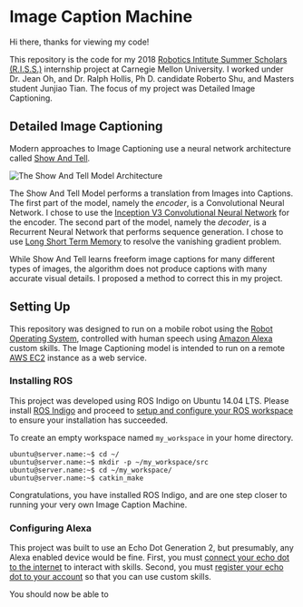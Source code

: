 # Image Caption Machine

Hi there, thanks for viewing my code!

This repository is the code for my 2018 [Robotics Intitute Summer Scholars (R.I.S.S.)](https://riss.ri.cmu.edu/) internship project at Carnegie Mellon University. I worked under Dr. Jean Oh, and Dr. Ralph Hollis, Ph D. candidate Roberto Shu, and Masters student Junjiao Tian. The focus of my project was Detailed Image Captioning.

## Detailed Image Captioning

Modern approaches to Image Captioning use a neural network architecture called [Show And Tell](https://arxiv.org/abs/1609.06647).

![The Show And Tell Model Architecture](https://preview.ibb.co/b7Z0Qq/SAT.png)

The Show And Tell Model performs a translation from Images into Captions. The first part of the model, namely the *encoder*, is a Convolutional Neural Network. I chose to use the [Inception V3 Convolutional Neural Network](https://arxiv.org/abs/1512.00567) for the encoder. The second part of the model, namely the *decoder*, is a Recurrent Neural Network that performs sequence generation. I chose to use [Long Short Term Memory](https://www.bioinf.jku.at/publications/older/2604.pdf) to resolve the vanishing gradient problem.

While Show And Tell learns freeform image captions for many different types of images, the algorithm does not produce captions with many accurate visual details. I proposed a method to correct this in my project.

## Setting Up

This repository was designed to run on a mobile robot using the [Robot Operating System](http://www.ros.org/), controlled with human speech using [Amazon Alexa](https://developer.amazon.com/alexa-skills-kit) custom skills. The Image Captioning model is intended to run on a remote [AWS EC2](https://aws.amazon.com/ec2/) instance as a web service.

### Installing ROS

This project was developed using ROS Indigo on Ubuntu 14.04 LTS. Please install [ROS Indigo](http://wiki.ros.org/indigo/Installation/Ubuntu) and proceed to [setup and configure your ROS workspace](http://wiki.ros.org/ROS/Tutorials/InstallingandConfiguringROSEnvironment) to ensure your installation has succeeded.

To create an empty workspace named `my_workspace` in your home directory.

```
ubuntu@server.name:~$ cd ~/
ubuntu@server.name:~$ mkdir -p ~/my_workspace/src
ubuntu@server.name:~$ cd ~/my_workspace/
ubuntu@server.name:~$ catkin_make
```

Congratulations, you have installed ROS Indigo, and are one step closer to running your very own Image Caption Machine.

### Configuring Alexa

This project was built to use an Echo Dot Generation 2, but presumably, any Alexa enabled device would be fine. First, you must [connect your echo dot to the internet](https://www.amazon.com/gp/help/customer/display.html?nodeId=202011800) to interact with skills. Second, you must [register your echo dot to your account](https://www.amazon.com/gp/help/customer/display.html?nodeId=201994280) so that you can use custom skills. 

You should now be able to 
